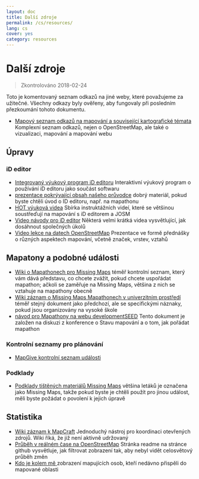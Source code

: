 ```yaml
---
layout: doc
title: Další zdroje
permalink: /cs/resources/
lang: cs
cover: yes
category: resources
---
```


# Další zdroje

> Zkontrolováno 2018-02-24

Toto je komentovaný seznam odkazů na jiné weby, které považujeme za užitečné. Všechny odkazy byly ověřeny, aby fungovaly při posledním přezkoumání tohoto dokumentu.

  * [Mapový seznam odkazů na mapování a související kartografické témata](http://maptime.io/lessons-resources/) Komplexní seznam odkazů, nejen o OpenStreetMap, ale také o vizualizaci, mapování a mapování webu


## Úpravy

### iD editor

  * [Integrovaný výukový program iD editoru](http://www.openstreetmap.org/edit?editor=id#walkthrough=true) Interaktivní výukový program o používání iD editoru jako součást softwaru
  * [prezentace pokrývající obsah našeho průvodce](/files/iD-editor-training.pptx) dobrý materiál, pokud byste chtěli úvod o ID editoru, např. na mapathonu
  * [HOT výuková videa](https://www.youtube.com/playlist?list=PLb9506_-6FMHULD9iDUAh-4qpxKdVspnD) Sbírka instruktážních videí, které se většinou soustřeďují na mapování s iD editorem a JOSM
  * [Video návody pro iD editor](https://www.sjtdelfs.de/wordpress/?page_id=84) Některá velmi krátká videa vysvětlující, jak dosáhnout společných úkolů
  * [Video lekce na datech OpenStreetMap](https://www.youtube.com/playlist?list=PLqC3rFN6pDezPK0NifkGCSMop3vcXQEEU) Prezentace ve formě přednášky o různých aspektech mapování, včetně značek, vrstev, vztahů

## Mapatony a podobné události

  * [Wiki o Mapathonech pro Missing Maps](http://wiki.openstreetmap.org/wiki/Missing_Maps_mapathons) téměř kontrolní seznam, který vám dává představu, co chcete zvážit, pokud chcete uspořádat mapathon; ačkoli se zaměřuje na Missing Maps, většina z nich se vztahuje na mapathony obecně
  * [Wiki záznam o Missing Maps Mapathonech v univerzitním prostředí](http://wiki.openstreetmap.org/wiki/Missing_Maps_mapathons:_for_students_and_universities) téměř stejný dokument jako předchozí, ale se specifickými náznaky, pokud jsou organizovány na vysoké škole
  * [návod pro Mapathony na webu developmentSEED](https://developmentseed.org/blog/2015/06/07/organizing-mapathons/) Tento dokument je založen na diskuzi z konference o Stavu mapování  a o tom, jak pořádat mapathon

### Kontrolní seznamy pro plánování

  * [MapGive kontrolní seznam události](https://mapgive.state.gov/box/#resources&event-checklist)

### Podklady 

  * [Podklady tištěných materiálů Missing Maps](https://drive.google.com/drive/folders/0BwOZ7Miy-DQdZFBGYXJ2QWljLWM) většina letáků je označena jako Missing Maps, takže pokud byste je chtěli použít pro jinou událost, měli byste požádat o povolení k jejich úpravě

## Statistika

  * [Wiki záznam k MapCraft](https://wiki.openstreetmap.org/wiki/MapCraft) Jednoduchý nástroj pro koordinaci otevřených zdrojů. Wiki říká, že již není aktivně udržovaný
  * [Průběh v reálném čase na OpenStreetMap](https://github.com/osmlab/show-me-the-way) Stránka readme na stránce github vysvětluje, jak filtrovat zobrazení tak, aby nebyl vidět celosvětový průběh změn
  * [Kdo je kolem mě ](http://resultmaps.neis-one.org/oooc) zobrazení mapujících osob, kteří nedávno přispěli do mapované oblasti
